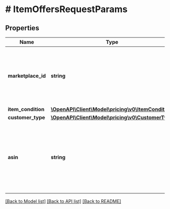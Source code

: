 # # ItemOffersRequestParams

## Properties

Name | Type | Description | Notes
------------ | ------------- | ------------- | -------------
**marketplace_id** | **string** | A marketplace identifier. Specifies the marketplace for which prices are returned. |
**item_condition** | [**\OpenAPI\Client\Model\pricing\v0\ItemCondition**](ItemCondition.md) |  |
**customer_type** | [**\OpenAPI\Client\Model\pricing\v0\CustomerType**](CustomerType.md) |  | [optional]
**asin** | **string** | The Amazon Standard Identification Number (ASIN) of the item. This is the same Asin passed as a request parameter. | [optional]

[[Back to Model list]](../../README.md#models) [[Back to API list]](../../README.md#endpoints) [[Back to README]](../../README.md)
